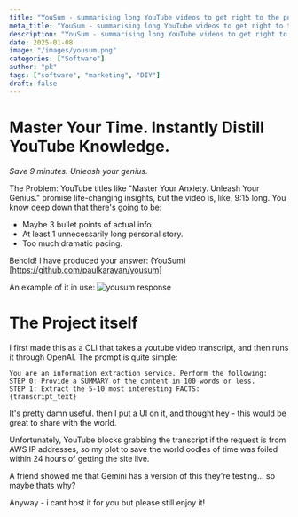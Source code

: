 ```yaml
---
title: "YouSum - summarising long YouTube videos to get right to the point!"
meta_title: "YouSum - summarising long YouTube videos to get right to the point!"
description: "YouSum - summarising long YouTube videos to get right to the point!"
date: 2025-01-08
image: "/images/yousum.png"
categories: ["Software"]
author: "pk"
tags: ["software", "marketing", "DIY"]
draft: false
---
```


# Master Your Time. Instantly Distill YouTube Knowledge.

*Save 9 minutes. Unleash your genius.*

The Problem:
YouTube titles like "Master Your Anxiety. Unleash Your Genius." promise life-changing insights, but the video is, like, 9:15 long. You know deep down that there's going to be:

- Maybe 3 bullet points of actual info.
- At least 1 unnecessarily long personal story.
- Too much dramatic pacing.

Behold! I have produced your answer:
(YouSum)[https://github.com/paulkarayan/yousum]

An example of it in use:
![yousum response](/images/yousum-two.png)

# The Project itself

I first made this as a CLI that takes a youtube video transcript, and then runs it through OpenAI. 
The prompt is quite simple:
```
You are an information extraction service. Perform the following:
STEP 0: Provide a SUMMARY of the content in 100 words or less.
STEP 1: Extract the 5-10 most interesting FACTS:
{transcript_text}
```

It's pretty damn useful. then I put a UI on it, and thought hey - this would be great to share with 
the world. 

Unfortunately, YouTube blocks grabbing the transcript if the request is from AWS IP addresses,
so my plot to save the world oodles of time was foiled within 24 hours of getting the site live.

A friend showed me that Gemini has a version of this they're testing... so maybe thats why?

Anyway - i cant host it for you but please still enjoy it!

